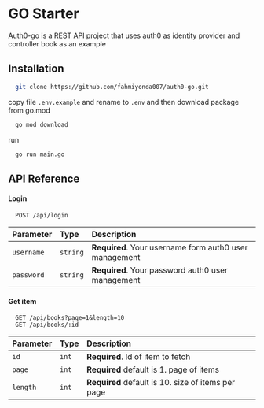 
# GO Starter

Auth0-go is a REST API project that uses auth0 as identity provider and controller book as an example


## Installation

```bash
  git clone https://github.com/fahmiyonda007/auth0-go.git
```
copy file `.env.example` and rename to `.env` and then download package from go.mod
```bash
  go mod download
```

run 
```bash
  go run main.go
```
## API Reference

#### Login

```http
  POST /api/login
```

| Parameter | Type     | Description                |
| :-------- | :------- | :------------------------- |
| `username` | `string` | **Required**. Your username form auth0 user management |
| `password` | `string` | **Required**. Your password auth0 user management |

#### Get item

```http
  GET /api/books?page=1&length=10
  GET /api/books/:id
```

| Parameter | Type     | Description                       |
| :-------- | :------- | :-------------------------------- |
| `id`      | `int` | **Required**. Id of item to fetch |
| `page`      | `int` | **Required** default is 1. page of items |
| `length`      | `int` | **Required** default is 10. size of items per page |

